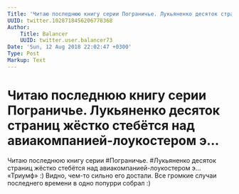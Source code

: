 ```yaml
---
Title: 'Читаю последнюю книгу серии Пограничье. Лукьяненко десяток страниц жёстко стебётся над авиакомпанией-лоукостером э...'
UUID: twitter.1028718456206778368
Author:
    Title: Balancer
    UUID: twitter.user.balancer73
Date: 'Sun, 12 Aug 2018 22:02:47 +0300'
Type: Post
Markup: Text
---
```


# Читаю последнюю книгу серии Пограничье. Лукьяненко десяток страниц жёстко стебётся над авиакомпанией-лоукостером э...

Читаю последнюю книгу серии #Пограничье. #Лукьяненко десяток
страниц жёстко стебётся над авиакомпанией-лоукостером э...
«Триумф» :) Видно, чем-то сильно его достали. Все громкие
случаи последнего времени в одно попурри собрал :)